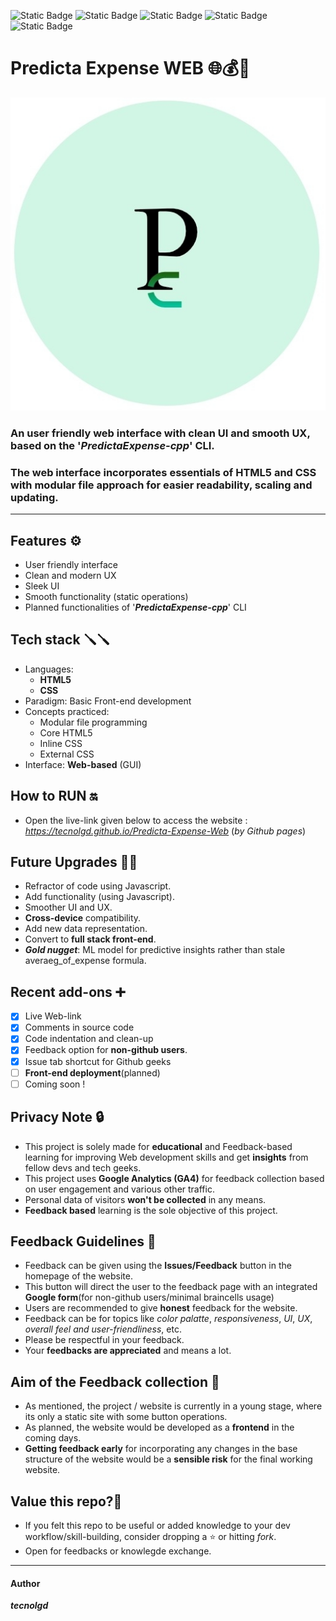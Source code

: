 ![Static Badge](https://img.shields.io/badge/website-Static-crimson)
![Static Badge](https://img.shields.io/badge/interface-Web-blue)
![Static Badge](https://img.shields.io/badge/status-In_progress-orange)
![Static Badge](https://img.shields.io/badge/integration-GA4-yellowgreen)
![Static Badge](https://img.shields.io/badge/feedback-Google_Forms-teal)

# Predicta Expense WEB 🌐💰🔮 
 ![Sample Output](logo.png)
 
### An user friendly web interface with clean UI and smooth UX, based on the '***PredictaExpense-cpp***' CLI.
### The web interface incorporates essentials of HTML5 and CSS with modular file approach for easier **readability**, **scaling** and **updating**.
---
## Features ⚙️
* User friendly interface
* Clean and modern UX
* Sleek UI
* Smooth functionality (static operations)
* Planned functionalities of '***PredictaExpense-cpp***' CLI

## Tech stack 🪛🪛
* Languages:
  * **HTML5**
  * **CSS**
* Paradigm:
  Basic Front-end development
* Concepts practiced:
     * Modular file programming
     * Core HTML5
     * Inline CSS
     * External CSS
* Interface:
  **Web-based** (GUI)

## How to RUN 🔛
* Open the live-link given below to access the website :
      *https://tecnolgd.github.io/Predicta-Expense-Web* (*by Github pages*)

## Future Upgrades  🚀🚀
* Refractor of code using Javascript.
* Add functionality (using Javascript).
* Smoother UI and UX.
* **Cross-device** compatibility.
* Add new data representation.
* Convert to **full stack front-end**.
* ***Gold nugget***: ML model for predictive insights rather than stale averaeg_of_expense formula.

## Recent add-ons ➕
* [x] Live Web-link
* [x] Comments in source code
* [x] Code indentation and clean-up
* [x] Feedback option for **non-github users**.
* [x] Issue tab shortcut for Github geeks
* [ ] **Front-end deployment**(planned)
* [ ] Coming soon !

## Privacy Note 🔒
* This project is solely made for **educational** and Feedback-based learning for improving Web development skills and get **insights** from fellow devs and tech geeks.
* This project uses **Google Analytics (GA4)** for feedback collection based on user engagement and various other traffic.
* Personal data of visitors **won't be collected** in any means.
* **Feedback based** learning is the sole objective of this project.

## Feedback Guidelines 📜
* Feedback can be given using the **Issues/Feedback** button in the homepage of the website.
* This button will direct the user to the feedback page with an integrated **Google form**(for non-github users/minimal braincells usage)
* Users are recommended to give **honest** feedback for the website.
* Feedback can be for topics like *color palatte*, *responsiveness*, *UI*, *UX*, *overall feel and user-friendliness*, etc.
* Please be respectful in your feedback.
* Your **feedbacks are appreciated** and means a lot.

## Aim of the Feedback collection 🎯
* As mentioned, the project / website is currently in a young stage, where its only a static site with some button operations.     
* As planned, the website would be developed as a **frontend** in the coming days.    
* **Getting feedback early** for incorporating any changes in the base structure of the website would be a **sensible risk** for the final working website.

## Value this repo?💫     
* If you felt this repo to be useful or added knowledge to your dev workflow/skill-building, consider dropping a ⭐️ or hitting *fork*.
* Open for feedbacks or knowlegde exchange.
---
#### Author  
  ***tecnolgd***






